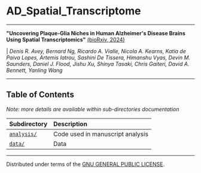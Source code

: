 # AD_Spatial_Transcriptome

------------------------------------------------------------------------

**"Uncovering Plaque-Glia Niches in Human Alzheimer's Disease Brains Using Spatial Transcriptomics"** [(bioRxiv, 2024)](https://doi.org/10.1101/2024.09.05.611566)

| *Denis R. Avey, Bernard Ng, Ricardo A. Vialle, Nicola A. Kearns, Katia de Paiva Lopes, Artemis Iatrou, Sashini De Tissera, Himanshu Vyas, Devin M. Saunders, Daniel J. Flood, Jishu Xu, Shinya Tasaki, Chris Gaiteri, David A. Bennett, Yanling Wang*

------------------------------------------------------------------------

## Table of Contents

*Note: more details are available within sub-directories documentation*

| Subdirectory                                                               | Description                      |
|-------------------------------|:----------------------------------------|
| [`analysis/`](https://github.com/RushAlz/AD_Spatial_Transcriptome/tree/main/analysis/) | Code used in manuscript analysis |
| [`data/`](https://github.com/RushAlz/AD_Spatial_Transcriptome/tree/main/data/)   | Data       |

------------------------------------------------------------------------

Distributed under terms of the [GNU GENERAL PUBLIC LICENSE](/LICENSE).
